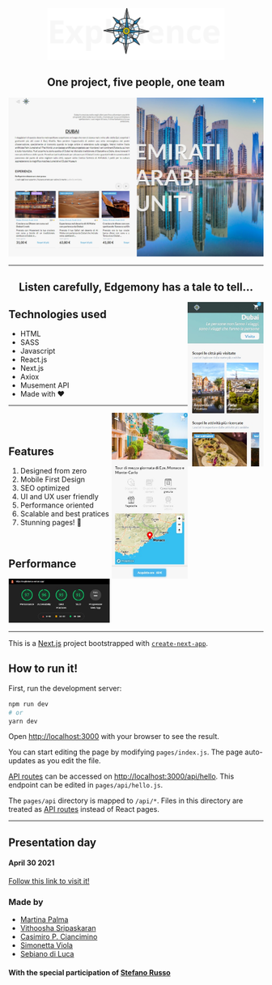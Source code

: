 <p align="center">
  <img src="./public/logo-light.svg" alt="explorience" width=350/>
</p>

<h2 align="center">One project, five people, one team</h2>

<p align="center">
  <img src="./public/desk.jpeg" alt="explorience"/>
</p>

<hr>

<h2 align="center">Listen carefully, Edgemony has a tale to tell...</h2>
<img align="right" src="./public/mobile1.jpeg" alt="explorience" width=150/>

<h2>Technologies used</h2>
  <ul>
    <li>HTML</li>
    <li>SASS</li>
    <li>Javascript</li>
    <li>React.js</li>
    <li>Next.js</li>
    <li>Axiox</li>
    <li>Musement API</li>
    <li>Made with ❤️</li>
  </ul>
<hr>

<img align="right" src="./public/mobile2.jpeg" alt="less-than-3" width=150/>

<br><br>

<h2>Features</h2>
<ol>
  <li>Designed from zero</li>
  <li>Mobile First Design</li>
  <li>SEO optimized</li>
  <li>UI and UX user friendly</li>
  <li>Performance oriented</li>
  <li>Scalable and best pratices</li>
  <li>Stunning pages! 🤩</li>
</ol>

<br>
<h2>Performance</h2>
  <img width="200" src="./public/score.jpeg" alt="casiimir-buymeacoffee">

<hr>

This is a [Next.js](https://nextjs.org/) project bootstrapped with [`create-next-app`](https://github.com/vercel/next.js/tree/canary/packages/create-next-app).

## How to run it!

First, run the development server:

```bash
npm run dev
# or
yarn dev
```

Open [http://localhost:3000](http://localhost:3000) with your browser to see the result.

You can start editing the page by modifying `pages/index.js`. The page auto-updates as you edit the file.

[API routes](https://nextjs.org/docs/api-routes/introduction) can be accessed on [http://localhost:3000/api/hello](http://localhost:3000/api/hello). This endpoint can be edited in `pages/api/hello.js`.

The `pages/api` directory is mapped to `/api/*`. Files in this directory are treated as [API routes](https://nextjs.org/docs/api-routes/introduction) instead of React pages.

<hr>

## Presentation day

<h4>April 30 2021</h4>
<a href="https://explorience.vercel.app">Follow this link to visit it!</a>

<h3>Made by</h3>
<ul>
  <li>
    <a href="https://github.com/MartinaPalma">
      Martina Palma
    </a>
  </li>
  <li>
    <a href="https://github.com/Vithoosha">
      Vithoosha Sripaskaran
    </a>
  </li>
  <li>
    <a href="https://github.com/casiimir">
      Casimiro P. Ciancimino
    </a>
  </li>
  <li>
    <a href="https://github.com/simonettaviola">
      Simonetta Viola
    </a>
  </li>
  <li>
    <a href="https://github.com/sebianodiluca">
      Sebiano di Luca
    </a>
  </li>
</ul>

<h4>With the special participation of
  <a href="https://github.com/ilPhil"> 
    Stefano Russo
  </a>
</h4>
